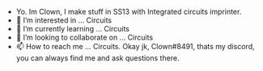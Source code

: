 - Yo. Im Clown, I make stuff in SS13 with Integrated circuits imprinter.
- 👀 I’m interested in ... Circuits
- 🌱 I’m currently learning ... Circuits
- 💞️ I’m looking to collaborate on ... Circuits
- 📫 How to reach me ... Circuits. Okay jk, Clown#8491, thats my discord, you can always find me and ask questions there.

<!---
TheCircuitsClown/TheCircuitsClown is a ✨ special ✨ repository because its `README.md` (this file) appears on your GitHub profile.
You can click the Preview link to take a look at your changes.
--->
